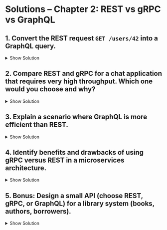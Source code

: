 # Solutions – Chapter 2: REST vs gRPC vs GraphQL

## 1. Convert the REST request `GET /users/42` into a GraphQL query.  

<details>
<summary>Show Solution</summary>

```graphql
query {
  user(id: 42) {
    id
    name
    email
  }
}
```

Here, we query a `user` by ID and specify which fields we want returned (`id`, `name`, `email`).

</details>

## 2. Compare REST and gRPC for a **chat application** that requires very high throughput. Which one would you choose and why?

<details>
<summary>Show Solution</summary>

* **Choice:** gRPC.
* **Why:**

  * gRPC uses HTTP/2 with multiplexing and streaming, enabling bidirectional communication with low latency.
  * REST (over HTTP/1.1) would require repeated requests/responses and is less efficient for real-time communication.
  * In chat apps where thousands of messages per second are exchanged, gRPC is more scalable and performant.

</details>

## 3. Explain a scenario where GraphQL is more efficient than REST.

<details>
<summary>Show Solution</summary>

* Scenario: A **mobile app dashboard** that needs data about a user, their recent posts, and comments.
* With REST: Requires multiple requests (`/user/42`, `/user/42/posts`, `/posts/:id/comments`).
* With GraphQL: A **single query** can fetch all required data at once, reducing network overhead and improving performance on slow mobile connections.

</details>

## 4. Identify benefits and drawbacks of using gRPC versus REST in a microservices architecture.

<details>
<summary>Show Solution</summary>

**Benefits of gRPC:**

* High performance (binary protocol, HTTP/2).
* Strong typing with Protocol Buffers.
* Built-in streaming support.
* Ideal for service-to-service communication.

**Drawbacks of gRPC:**

* Harder for humans to test/debug compared to REST (JSON is more readable).
* Limited browser support (needs a proxy or gateway).
* Steeper learning curve.

**REST:**

* Easier adoption, human-readable JSON.
* Wide browser and tool support (curl, Postman).
* But less efficient in high-performance microservices compared to gRPC.

</details>

## 5. Bonus: Design a small API (choose REST, gRPC, or GraphQL) for a library system (books, authors, borrowers).

<details>
<summary>Show Solution</summary>

### Option A – REST (example endpoints):

* `GET /books` → list all books
* `GET /books/{id}` → get book details
* `POST /books` → add new book
* `GET /authors` → list authors
* `GET /borrowers/{id}/loans` → list books borrowed by a user

### Option B – GraphQL (example schema):

```graphql
type Book {
  id: ID!
  title: String!
  author: Author!
}

type Author {
  id: ID!
  name: String!
  books: [Book!]!
}

type Borrower {
  id: ID!
  name: String!
  borrowedBooks: [Book!]!
}

type Query {
  books: [Book!]!
  book(id: ID!): Book
  authors: [Author!]!
  borrower(id: ID!): Borrower
}
```

</details>
